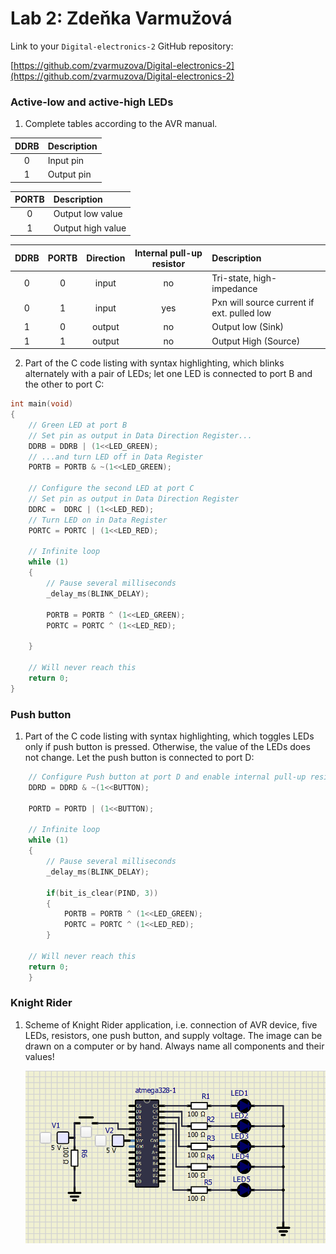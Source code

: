 # Lab 2: Zdeňka Varmužová

Link to your `Digital-electronics-2` GitHub repository:

   [https://github.com/zvarmuzova/Digital-electronics-2](https://github.com/zvarmuzova/Digital-electronics-2)


### Active-low and active-high LEDs

1. Complete tables according to the AVR manual.

| **DDRB** | **Description** |
| :-: | :-- |
| 0 | Input pin |
| 1 | Output pin |

| **PORTB** | **Description** |
| :-: | :-- |
| 0 | Output low value |
| 1 | Output high value |

| **DDRB** | **PORTB** | **Direction** | **Internal pull-up resistor** | **Description** |
| :-: | :-: | :-: | :-: | :-- |
| 0 | 0 | input | no | Tri-state, high-impedance |
| 0 | 1 | input | yes| Pxn will source current if ext. pulled low|
| 1 | 0 | output | no | Output low (Sink) |
| 1 | 1 | output | no | Output High (Source) |

2. Part of the C code listing with syntax highlighting, which blinks alternately with a pair of LEDs; let one LED is connected to port B and the other to port C:

```c
int main(void)
{
    // Green LED at port B
    // Set pin as output in Data Direction Register...
    DDRB = DDRB | (1<<LED_GREEN);
    // ...and turn LED off in Data Register
    PORTB = PORTB & ~(1<<LED_GREEN);

    // Configure the second LED at port C
	// Set pin as output in Data Direction Register
	DDRC =	DDRC | (1<<LED_RED);
	// Turn LED on in Data Register
	PORTC =	PORTC | (1<<LED_RED);

    // Infinite loop
    while (1)
    {
        // Pause several milliseconds
        _delay_ms(BLINK_DELAY);

		PORTB = PORTB ^ (1<<LED_GREEN);
		PORTC = PORTC ^ (1<<LED_RED);	
		
    }

    // Will never reach this
    return 0;
}
```


### Push button

1. Part of the C code listing with syntax highlighting, which toggles LEDs only if push button is pressed. Otherwise, the value of the LEDs does not change. Let the push button is connected to port D:

```c
    // Configure Push button at port D and enable internal pull-up resistor
	DDRD = DDRD & ~(1<<BUTTON);
	
	PORTD = PORTD | (1<<BUTTON);

    // Infinite loop
    while (1)
    {	
		// Pause several milliseconds
		_delay_ms(BLINK_DELAY);	
		
		if(bit_is_clear(PIND, 3))
		{
			PORTB = PORTB ^ (1<<LED_GREEN);
			PORTC = PORTC ^ (1<<LED_RED);
		}

    // Will never reach this
    return 0;
    }
```


### Knight Rider

1. Scheme of Knight Rider application, i.e. connection of AVR device, five LEDs, resistors, one push button, and supply voltage. The image can be drawn on a computer or by hand. Always name all components and their values!

   ![Knight rider](images/knight_rider.png)